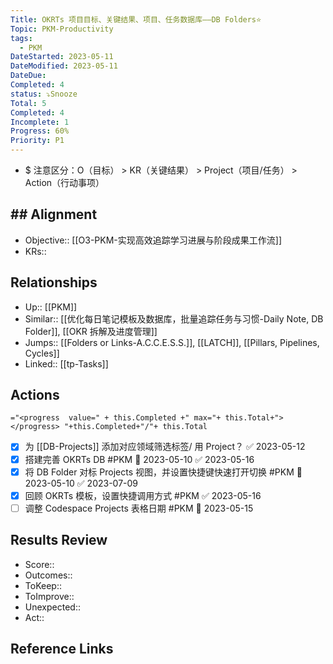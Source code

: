 ```yaml
---
Title: OKRTs 项目目标、关键结果、项目、任务数据库——DB Folders⭐
Topic: PKM-Productivity
tags:
  - PKM
DateStarted: 2023-05-11
DateModified: 2023-05-11
DateDue: 
Completed: 4
status: ⤵️Snooze
Total: 5
Completed: 4
Incomplete: 1
Progress: 60%
Priority: P1
---
```

- $ 注意区分：O（目标） > KR（关键结果） > Project（项目/任务） > Action（行动事项）
## ## Alignment
- Objective:: [[O3-PKM-实现高效追踪学习进展与阶段成果工作流]]
- KRs:: 
## Relationships
- Up:: [[PKM]]
- Similar:: [[优化每日笔记模板及数据库，批量追踪任务与习惯-Daily Note, DB Folder]], [[OKR 拆解及进度管理]]
- Jumps:: [[Folders or Links-A.C.C.E.S.S.]], [[LATCH]], [[Pillars, Pipelines, Cycles]]
- Linked:: [[tp-Tasks]]

## Actions
`="<progress  value=" + this.Completed +" max="+ this.Total+"></progress> "+this.Completed+"/"+ this.Total`
- [x] 为 [[DB-Projects]] 添加对应领域筛选标签/ 用 Project？ ✅ 2023-05-12
- [x] 搭建完善 OKRTs DB #PKM 🛫 2023-05-10 ✅ 2023-05-16
- [x] 将 DB Folder 对标 Projects 视图，并设置快捷键快速打开切换 #PKM 🛫 2023-05-10 ✅ 2023-07-09
- [x] 回顾 OKRTs 模板，设置快捷调用方式 #PKM ✅ 2023-05-16
- [ ] 调整 Codespace Projects 表格日期 #PKM 🛫 2023-05-15 
## Results Review
- Score::
- Outcomes:: 
- ToKeep::
- ToImprove::
- Unexpected::  
- Act::
## Reference Links